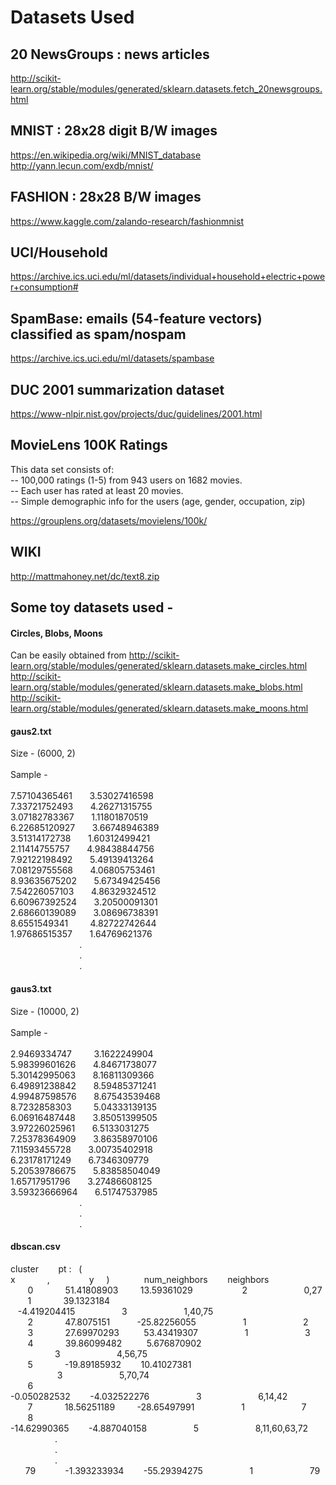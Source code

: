 # Datasets Used

## 20 NewsGroups : news articles
http://scikit-learn.org/stable/modules/generated/sklearn.datasets.fetch_20newsgroups.html

## MNIST : 28x28 digit B/W images
https://en.wikipedia.org/wiki/MNIST_database
http://yann.lecun.com/exdb/mnist/

## FASHION : 28x28 B/W images
https://www.kaggle.com/zalando-research/fashionmnist

## UCI/Household
https://archive.ics.uci.edu/ml/datasets/individual+household+electric+power+consumption#

## SpamBase: emails (54-feature vectors) classified as spam/nospam
https://archive.ics.uci.edu/ml/datasets/spambase

## DUC 2001 summarization dataset
https://www-nlpir.nist.gov/projects/duc/guidelines/2001.html

## MovieLens 100K Ratings

This data set consists of:<br />
-- 100,000 ratings (1-5) from 943 users on 1682 movies. <br />
-- Each user has rated at least 20 movies. <br />
-- Simple demographic info for the users (age, gender, occupation, zip)<br />

https://grouplens.org/datasets/movielens/100k/

## WIKI
http://mattmahoney.net/dc/text8.zip

## Some toy datasets used -

#### Circles, Blobs, Moons

Can be easily obtained from
http://scikit-learn.org/stable/modules/generated/sklearn.datasets.make_circles.html
http://scikit-learn.org/stable/modules/generated/sklearn.datasets.make_blobs.html
http://scikit-learn.org/stable/modules/generated/sklearn.datasets.make_moons.html

#### gaus2.txt

Size - (6000, 2) <br/> <br/>
Sample - <br/> <br/>
7.57104365461&nbsp;&nbsp;&nbsp;&nbsp;&nbsp;&nbsp; 3.53027416598 <br/>
7.33721752493 &nbsp;&nbsp;&nbsp;&nbsp;&nbsp;&nbsp;4.26271315755 <br/>
3.07182783367 &nbsp;&nbsp;&nbsp;&nbsp;&nbsp;&nbsp;1.11801870519 <br/>
6.22685120927&nbsp;&nbsp;&nbsp;&nbsp;&nbsp;&nbsp; 3.66748946389 <br/>
3.51314172738&nbsp;&nbsp;&nbsp;&nbsp;&nbsp;&nbsp; 1.60312499421 <br/>
2.11414755757&nbsp;&nbsp;&nbsp;&nbsp;&nbsp;&nbsp; 4.98438844756 <br/>
7.92122198492&nbsp;&nbsp;&nbsp;&nbsp;&nbsp;&nbsp; 5.49139413264 <br/>
7.08129755568&nbsp;&nbsp;&nbsp;&nbsp;&nbsp;&nbsp; 4.06805753461 <br/>
8.93635675202&nbsp;&nbsp;&nbsp;&nbsp;&nbsp;&nbsp; 5.67349425456 <br/>
7.54226057103&nbsp;&nbsp;&nbsp;&nbsp;&nbsp;&nbsp; 4.86329324512 <br/>
6.60967392524&nbsp;&nbsp;&nbsp;&nbsp;&nbsp;&nbsp; 3.20500091301 <br/>
2.68660139089&nbsp;&nbsp;&nbsp;&nbsp;&nbsp;&nbsp; 3.08696738391 <br/>
8.6551549341&nbsp;&nbsp;&nbsp;&nbsp;&nbsp;&nbsp;&nbsp;&nbsp; 4.82722742644 <br/>
1.97686515357&nbsp;&nbsp;&nbsp;&nbsp;&nbsp;&nbsp; 1.64769621376 <br/>
&nbsp;&nbsp;&nbsp;&nbsp;&nbsp;&nbsp;&nbsp;&nbsp;&nbsp;&nbsp;&nbsp;&nbsp;&nbsp;&nbsp;&nbsp;&nbsp;&nbsp;&nbsp;&nbsp;&nbsp;&nbsp;&nbsp;&nbsp;&nbsp;&nbsp;&nbsp;&nbsp;&nbsp;.<br/>
&nbsp;&nbsp;&nbsp;&nbsp;&nbsp;&nbsp;&nbsp;&nbsp;&nbsp;&nbsp;&nbsp;&nbsp;&nbsp;&nbsp;&nbsp;&nbsp;&nbsp;&nbsp;&nbsp;&nbsp;&nbsp;&nbsp;&nbsp;&nbsp;&nbsp;&nbsp;&nbsp;&nbsp;.<br/>
&nbsp;&nbsp;&nbsp;&nbsp;&nbsp;&nbsp;&nbsp;&nbsp;&nbsp;&nbsp;&nbsp;&nbsp;&nbsp;&nbsp;&nbsp;&nbsp;&nbsp;&nbsp;&nbsp;&nbsp;&nbsp;&nbsp;&nbsp;&nbsp;&nbsp;&nbsp;&nbsp;&nbsp;.<br/>

#### gaus3.txt

Size - (10000, 2) <br/> <br/>
Sample - <br/> <br/>
2.9469334747&nbsp;&nbsp;&nbsp;&nbsp;&nbsp;&nbsp;&nbsp;&nbsp; 3.1622249904 <br/>
5.98399601626&nbsp;&nbsp;&nbsp;&nbsp;&nbsp;&nbsp; 4.84671738077 <br/>
5.30142995063&nbsp;&nbsp;&nbsp;&nbsp;&nbsp;&nbsp; 8.16811309366 <br/>
6.49891238842&nbsp;&nbsp;&nbsp;&nbsp;&nbsp;&nbsp; 8.59485371241 <br/>
4.99487598576&nbsp;&nbsp;&nbsp;&nbsp;&nbsp;&nbsp; 8.67543539468 <br/>
8.7232858303 &nbsp;&nbsp;&nbsp;&nbsp;&nbsp;&nbsp;&nbsp;&nbsp;5.04333139135 <br/>
6.06916487448&nbsp;&nbsp;&nbsp;&nbsp;&nbsp;&nbsp; 3.85051399505 <br/>
3.97226025961&nbsp;&nbsp;&nbsp;&nbsp;&nbsp;&nbsp; 6.5133031275 <br/>
7.25378364909&nbsp;&nbsp;&nbsp;&nbsp;&nbsp;&nbsp; 3.86358970106 <br/>
7.11593455728&nbsp;&nbsp;&nbsp;&nbsp;&nbsp;&nbsp; 3.00735402918 <br/>
6.23178171249&nbsp;&nbsp;&nbsp;&nbsp;&nbsp;&nbsp; 6.7346309779 <br/>
5.20539786675&nbsp;&nbsp;&nbsp;&nbsp;&nbsp;&nbsp; 5.83858504049 <br/>
1.65717951796&nbsp;&nbsp;&nbsp;&nbsp;&nbsp;&nbsp; 3.27486608125 <br/>
3.59323666964&nbsp;&nbsp;&nbsp;&nbsp;&nbsp;&nbsp; 6.51747537985 <br/>
&nbsp;&nbsp;&nbsp;&nbsp;&nbsp;&nbsp;&nbsp;&nbsp;&nbsp;&nbsp;&nbsp;&nbsp;&nbsp;&nbsp;&nbsp;&nbsp;&nbsp;&nbsp;&nbsp;&nbsp;&nbsp;&nbsp;&nbsp;&nbsp;&nbsp;&nbsp;&nbsp;&nbsp;.<br/>
&nbsp;&nbsp;&nbsp;&nbsp;&nbsp;&nbsp;&nbsp;&nbsp;&nbsp;&nbsp;&nbsp;&nbsp;&nbsp;&nbsp;&nbsp;&nbsp;&nbsp;&nbsp;&nbsp;&nbsp;&nbsp;&nbsp;&nbsp;&nbsp;&nbsp;&nbsp;&nbsp;&nbsp;.<br/>
&nbsp;&nbsp;&nbsp;&nbsp;&nbsp;&nbsp;&nbsp;&nbsp;&nbsp;&nbsp;&nbsp;&nbsp;&nbsp;&nbsp;&nbsp;&nbsp;&nbsp;&nbsp;&nbsp;&nbsp;&nbsp;&nbsp;&nbsp;&nbsp;&nbsp;&nbsp;&nbsp;&nbsp;.<br/>

#### dbscan.csv
cluster&nbsp;&nbsp;&nbsp;&nbsp;&nbsp;&nbsp;&nbsp;&nbsp;pt :&nbsp;&nbsp;&nbsp;(&nbsp;&nbsp;&nbsp;	x&nbsp;&nbsp;&nbsp;&nbsp;&nbsp;&nbsp;&nbsp;&nbsp;&nbsp;&nbsp;&nbsp;&nbsp;&nbsp;,&nbsp;&nbsp;&nbsp;&nbsp;&nbsp;&nbsp;&nbsp;&nbsp;&nbsp;&nbsp;&nbsp;&nbsp;&nbsp;&nbsp;&nbsp;&nbsp;y&nbsp;&nbsp;&nbsp;&nbsp;&nbsp;)&nbsp;&nbsp;&nbsp;&nbsp;&nbsp;&nbsp;&nbsp;&nbsp;&nbsp;&nbsp;&nbsp;&nbsp;&nbsp;&nbsp;num_neighbors&nbsp;&nbsp;&nbsp;&nbsp;&nbsp;&nbsp;&nbsp;&nbsp;neighbors <br/>
&nbsp;&nbsp;&nbsp;&nbsp;&nbsp;&nbsp;&nbsp;0&nbsp;&nbsp;&nbsp;&nbsp;&nbsp;&nbsp;&nbsp;&nbsp;&nbsp;&nbsp;&nbsp;&nbsp;	51.41808903	&nbsp;&nbsp;&nbsp;&nbsp;&nbsp;&nbsp;&nbsp;    13.59361029	&nbsp;&nbsp;&nbsp;&nbsp;&nbsp;&nbsp;&nbsp;&nbsp;&nbsp;&nbsp;&nbsp;&nbsp;&nbsp;&nbsp;&nbsp;&nbsp;&nbsp;&nbsp;&nbsp;2&nbsp;&nbsp;&nbsp;&nbsp;&nbsp;&nbsp;&nbsp;&nbsp;&nbsp;&nbsp;&nbsp;&nbsp;&nbsp;&nbsp;&nbsp;&nbsp;&nbsp;&nbsp;&nbsp;&nbsp;&nbsp;&nbsp;&nbsp;0,27 <br/>&nbsp;&nbsp;&nbsp;&nbsp;&nbsp;&nbsp;
	        1&nbsp;&nbsp;&nbsp;&nbsp;&nbsp;&nbsp;&nbsp;&nbsp;&nbsp;&nbsp;&nbsp;&nbsp;	39.1323184	&nbsp;&nbsp;&nbsp;&nbsp;&nbsp;&nbsp; &nbsp;&nbsp;&nbsp;-4.419204415&nbsp;&nbsp;&nbsp;&nbsp;&nbsp;&nbsp;&nbsp;&nbsp;&nbsp;&nbsp;&nbsp;&nbsp;&nbsp;&nbsp;&nbsp;&nbsp;&nbsp;&nbsp;&nbsp;3&nbsp;&nbsp;&nbsp;&nbsp;&nbsp;&nbsp;&nbsp;&nbsp;&nbsp;&nbsp;&nbsp;&nbsp;&nbsp;&nbsp;&nbsp;&nbsp;&nbsp;&nbsp;&nbsp;&nbsp;&nbsp;&nbsp;&nbsp;1,40,75 <br/>&nbsp;&nbsp;&nbsp;&nbsp;&nbsp;&nbsp;
	        2&nbsp;&nbsp;&nbsp;&nbsp;&nbsp;&nbsp;&nbsp;&nbsp;&nbsp;&nbsp;&nbsp;&nbsp;	47.8075151	&nbsp;&nbsp;&nbsp;&nbsp;&nbsp;&nbsp;&nbsp;&nbsp;&nbsp;&nbsp;-25.82256055&nbsp;&nbsp;&nbsp;&nbsp;&nbsp;&nbsp;&nbsp;&nbsp;&nbsp;&nbsp;&nbsp;&nbsp;&nbsp;&nbsp;&nbsp;&nbsp;&nbsp;&nbsp;&nbsp;1&nbsp;&nbsp;&nbsp;&nbsp;&nbsp;&nbsp;&nbsp;&nbsp;&nbsp;&nbsp;&nbsp;&nbsp;&nbsp;&nbsp;&nbsp;&nbsp;&nbsp;&nbsp;&nbsp;&nbsp;&nbsp;&nbsp;&nbsp;2 <br/>&nbsp;&nbsp;&nbsp;&nbsp;&nbsp;&nbsp;
	        3&nbsp;&nbsp;&nbsp;&nbsp;&nbsp;&nbsp;&nbsp;&nbsp;&nbsp;&nbsp;&nbsp;&nbsp;	27.69970293	&nbsp;&nbsp;&nbsp;&nbsp;&nbsp;&nbsp;&nbsp;&nbsp;&nbsp;53.43419307	&nbsp;&nbsp;&nbsp;&nbsp;&nbsp;&nbsp;&nbsp;&nbsp;&nbsp;&nbsp;&nbsp;&nbsp;&nbsp;&nbsp;&nbsp;&nbsp;&nbsp; 1&nbsp;&nbsp;&nbsp;&nbsp;&nbsp;&nbsp;&nbsp;&nbsp;&nbsp;&nbsp;&nbsp;&nbsp;&nbsp;&nbsp;&nbsp;&nbsp;&nbsp;&nbsp;&nbsp;&nbsp;&nbsp;&nbsp;&nbsp;3 <br/>&nbsp;&nbsp;&nbsp;&nbsp;&nbsp;&nbsp;
	        4&nbsp;&nbsp;&nbsp;&nbsp;&nbsp;&nbsp;&nbsp;&nbsp;&nbsp;&nbsp;&nbsp;&nbsp;	39.86099482	&nbsp;&nbsp;&nbsp;&nbsp;&nbsp;&nbsp;&nbsp;&nbsp;&nbsp;5.676870902	&nbsp;&nbsp;&nbsp;&nbsp;&nbsp;&nbsp;&nbsp;&nbsp;&nbsp;&nbsp;&nbsp;&nbsp;&nbsp;&nbsp;&nbsp;&nbsp;&nbsp;&nbsp;3&nbsp;&nbsp;&nbsp;&nbsp;&nbsp;&nbsp;&nbsp;&nbsp;&nbsp;&nbsp;&nbsp;&nbsp;&nbsp;&nbsp;&nbsp;&nbsp;&nbsp;&nbsp;&nbsp;&nbsp;&nbsp;&nbsp;&nbsp;4,56,75 <br/>&nbsp;&nbsp;&nbsp;&nbsp;&nbsp;&nbsp;
	        5&nbsp;&nbsp;&nbsp;&nbsp;&nbsp;&nbsp;&nbsp;&nbsp;&nbsp;&nbsp;&nbsp;&nbsp;	-19.89185932&nbsp;&nbsp;&nbsp;&nbsp;&nbsp;&nbsp;&nbsp;&nbsp;10.41027381	&nbsp;&nbsp;&nbsp;&nbsp;&nbsp;&nbsp;&nbsp;&nbsp;&nbsp;&nbsp;&nbsp;&nbsp;&nbsp;&nbsp;&nbsp;&nbsp;&nbsp;&nbsp;&nbsp;3&nbsp;&nbsp;&nbsp;&nbsp;&nbsp;&nbsp;&nbsp;&nbsp;&nbsp;&nbsp;&nbsp;&nbsp;&nbsp;&nbsp;&nbsp;&nbsp;&nbsp;&nbsp;&nbsp;&nbsp;&nbsp;&nbsp;&nbsp;5,70,74 <br/>&nbsp;&nbsp;&nbsp;&nbsp;&nbsp;&nbsp;
	        6&nbsp;&nbsp;&nbsp;&nbsp;&nbsp;&nbsp;&nbsp;&nbsp;&nbsp;&nbsp;&nbsp;&nbsp;	-0.050282532&nbsp;&nbsp;&nbsp;&nbsp;&nbsp;&nbsp;&nbsp;&nbsp;-4.032522276&nbsp;&nbsp;&nbsp;&nbsp;&nbsp;&nbsp;&nbsp;&nbsp;&nbsp;&nbsp;&nbsp;&nbsp;&nbsp;&nbsp;&nbsp;&nbsp;&nbsp;&nbsp;&nbsp;3&nbsp;&nbsp;&nbsp;&nbsp;&nbsp;&nbsp;&nbsp;&nbsp;&nbsp;&nbsp;&nbsp;&nbsp;&nbsp;&nbsp;&nbsp;&nbsp;&nbsp;&nbsp;&nbsp;&nbsp;&nbsp;&nbsp;&nbsp;6,14,42 <br/>&nbsp;&nbsp;&nbsp;&nbsp;&nbsp;&nbsp;
	        7&nbsp;&nbsp;&nbsp;&nbsp;&nbsp;&nbsp;&nbsp;&nbsp;&nbsp;&nbsp;&nbsp;&nbsp;	18.56251189	&nbsp;&nbsp;&nbsp;&nbsp;&nbsp;&nbsp;&nbsp;&nbsp;-28.65497991&nbsp;&nbsp;&nbsp;&nbsp;&nbsp;&nbsp;&nbsp;&nbsp;&nbsp;&nbsp;&nbsp;&nbsp;&nbsp;&nbsp;&nbsp;&nbsp;&nbsp;&nbsp;&nbsp;1&nbsp;&nbsp;&nbsp;&nbsp;&nbsp;&nbsp;&nbsp;&nbsp;&nbsp;&nbsp;&nbsp;&nbsp;&nbsp;&nbsp;&nbsp;&nbsp;&nbsp;&nbsp;&nbsp;&nbsp;&nbsp;&nbsp;&nbsp;7 <br/>&nbsp;&nbsp;&nbsp;&nbsp;&nbsp;&nbsp;
	        8&nbsp;&nbsp;&nbsp;&nbsp;&nbsp;&nbsp;&nbsp;&nbsp;&nbsp;&nbsp;&nbsp;&nbsp;	-14.62990365&nbsp;&nbsp;&nbsp;&nbsp;&nbsp;&nbsp;&nbsp;&nbsp;-4.887040158&nbsp;&nbsp;&nbsp;&nbsp;&nbsp;&nbsp;&nbsp;&nbsp;&nbsp;&nbsp;&nbsp;&nbsp;&nbsp;&nbsp;&nbsp;&nbsp;&nbsp;&nbsp;&nbsp;5&nbsp;&nbsp;&nbsp;&nbsp;&nbsp;&nbsp;&nbsp;&nbsp;&nbsp;&nbsp;&nbsp;&nbsp;&nbsp;&nbsp;&nbsp;&nbsp;&nbsp;&nbsp;&nbsp;&nbsp;&nbsp;&nbsp;&nbsp;8,11,60,63,72 <br/>&nbsp;&nbsp;&nbsp;&nbsp;&nbsp;&nbsp;
	            &nbsp;&nbsp;&nbsp;&nbsp;&nbsp;&nbsp;&nbsp;&nbsp;&nbsp;&nbsp;&nbsp;.&nbsp;&nbsp;&nbsp;&nbsp;&nbsp;&nbsp;&nbsp;&nbsp;&nbsp;&nbsp;&nbsp;&nbsp;&nbsp;&nbsp;&nbsp;&nbsp;&nbsp;&nbsp;<br/>&nbsp;&nbsp;&nbsp;&nbsp;&nbsp;&nbsp;&nbsp;&nbsp;&nbsp;&nbsp;&nbsp;&nbsp;&nbsp;&nbsp;&nbsp;&nbsp;&nbsp;&nbsp;.<br/>&nbsp;&nbsp;&nbsp;&nbsp;&nbsp;&nbsp;&nbsp;&nbsp;&nbsp;&nbsp;&nbsp;&nbsp;&nbsp;&nbsp;&nbsp;&nbsp;&nbsp;&nbsp;. <br/>
	        &nbsp;&nbsp;&nbsp;&nbsp;&nbsp;&nbsp;79&nbsp;&nbsp;&nbsp;&nbsp;&nbsp;&nbsp;&nbsp;&nbsp;&nbsp;&nbsp;&nbsp;	-1.393233934&nbsp;&nbsp;&nbsp;&nbsp;&nbsp;&nbsp;&nbsp;	-55.29394275&nbsp;&nbsp;&nbsp;&nbsp;&nbsp;&nbsp;&nbsp;&nbsp;&nbsp;&nbsp;&nbsp;&nbsp;&nbsp;&nbsp;&nbsp;&nbsp;&nbsp;&nbsp;	1&nbsp;&nbsp;&nbsp;&nbsp;&nbsp;&nbsp;&nbsp;&nbsp;&nbsp;&nbsp;&nbsp;&nbsp;&nbsp;&nbsp;&nbsp;&nbsp;&nbsp;&nbsp;&nbsp;&nbsp;&nbsp;&nbsp;	            79 <br/>&nbsp;&nbsp;&nbsp;&nbsp;&nbsp;&nbsp;

